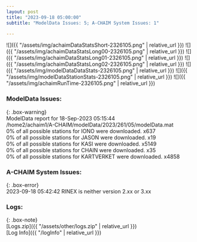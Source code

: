 ```yaml
---
layout: post
title: "2023-09-18 05:00:00"
subtitle: "ModelData Issues: 5; A-CHAIM System Issues: 1"

---
```


![]({{ "/assets/img/achaimDataStatsShort-2326105.png" | relative_url }})
![]({{ "/assets/img/achaimDataStatsLong00-2326105.png" | relative_url }})
![]({{ "/assets/img/achaimDataStatsLong01-2326105.png" | relative_url }})
![]({{ "/assets/img/achaimDataStatsLong02-2326105.png" | relative_url }})
![]({{ "/assets/img/modelDataDataStats-2326105.png" | relative_url }})
![]({{ "/assets/img/modelDataStationStats-2326105.png" | relative_url }})
![]({{ "/assets/img/achaimRunTime-2326105.png" | relative_url }})


### ModelData Issues:  
  
{: .box-warning}  
 ModelData report for 18-Sep-2023 05:15:44   
 /home2/achaim1/A-CHAIM/modelData/2023/261/05/modelData.mat   
 0% of all possible stations for IONO were downloaded. x637   
 0% of all possible stations for JASON were downloaded. x19   
 0% of all possible stations for KASI were downloaded. x5149   
 0% of all possible stations for CHAIN were downloaded. x35   
 0% of all possible stations for KARTVERKET were downloaded. x4858   
  
### A-CHAIM System Issues:  
  
{: .box-error}  
2023-09-18 05:42:42 RINEX is neither version 2.xx or 3.xx  

### Logs:  
  
{: .box-note}  
[Logs.zip]({{ "/assets/other/logs.zip" | relative_url }})  
[Log Info]({{ "/logInfo" | relative_url }})  
